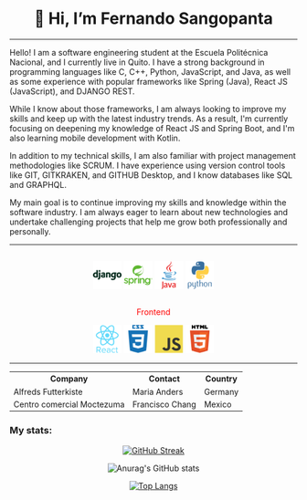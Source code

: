 
<h1 class="header" align="center">
  👋 Hi, I’m Fernando Sangopanta 
  </h1>
  <hr></hr>
Hello! I am a software engineering student at the Escuela Politécnica Nacional, and I currently live in Quito. I have a strong background in programming languages like C, C++, Python, JavaScript, and Java, as well as some experience with popular frameworks like Spring (Java), React JS (JavaScript), and DJANGO REST.

While I know about those frameworks, I am always looking to improve my skills and keep up with the latest industry trends. As a result, I'm currently focusing on deepening my knowledge of React JS and Spring Boot, and I'm also learning mobile development with Kotlin.

In addition to my technical skills, I am also familiar with project management methodologies like SCRUM. I have experience using version control tools like GIT, GITKRAKEN, and GITHUB Desktop, and I know databases like SQL and GRAPHQL.

My main goal is to continue improving my skills and knowledge within the software industry. I am always eager to learn about new technologies and undertake challenging projects that help me grow both professionally and personally.
<hr></hr>

<div >
<div align="center" style="display:flex; justify-content:space-around">

   <img src="https://github.com/devicons/devicon/blob/master/icons/django/django-plain-wordmark.svg" height="50px" width="50px"
       />
               <img src="https://github.com/devicons/devicon/blob/master/icons/spring/spring-original-wordmark.svg" height="50px" width="50px"
       />
                 <img src="https://github.com/devicons/devicon/blob/master/icons/java/java-original-wordmark.svg" height="50px" width="50px"
       />
                 <img src="https://github.com/devicons/devicon/blob/master/icons/python/python-original-wordmark.svg" height="50px" width="50px"
       />

</div>
<div align="center">
  <p style="color:red;"> Frontend</p>
      <img src="https://github.com/devicons/devicon/blob/master/icons/react/react-original-wordmark.svg" height="50px" width="50px"
       />
           <img src="https://github.com/devicons/devicon/blob/master/icons/css3/css3-plain-wordmark.svg" height="50px" width="50px"
       />
             <img src="https://github.com/devicons/devicon/blob/master/icons/javascript/javascript-original.svg" height="50px" width="50px"
       />
                <img src="https://github.com/devicons/devicon/blob/master/icons/html5/html5-original-wordmark.svg" height="50px" width="50px"
       />
</div>
<hr> </hr>
<div>
<table>
  <tr>
    <th>Company</th>
    <th>Contact</th>
    <th>Country</th>
  </tr>
  <tr>
    <td>Alfreds Futterkiste</td>
    <td>Maria Anders</td>
    <td>Germany</td>
  </tr>
  <tr>
    <td>Centro comercial Moctezuma</td>
    <td>Francisco Chang</td>
    <td>Mexico</td>
  </tr>
</table>
</div>


### My stats: 

<div align = "center">
  
[![GitHub Streak](https://github-readme-streak-stats.herokuapp.com?user=Fernando473&theme=synthwave)](https://git.io/streak-stats)

</div>

<div align = "center">
  
![Anurag's GitHub stats](https://github-readme-stats.vercel.app/api?username=Fernando473&show_icons=true&theme=radical&count_private=true)
  
</div>

<div align ="center">
  
  [![Top Langs](https://github-readme-stats.vercel.app/api/top-langs/?username=Fernando473&hide_progress=false&langs_count=5)](https://github.com/Fernando473/github-readme-stats)
  
  </div>



<!---
Fernando473/Fernando473 is a ✨ special ✨ repository because its `README.md` (this file) appears on your GitHub profile.
You can click the Preview link to take a look at your changes.
--->
